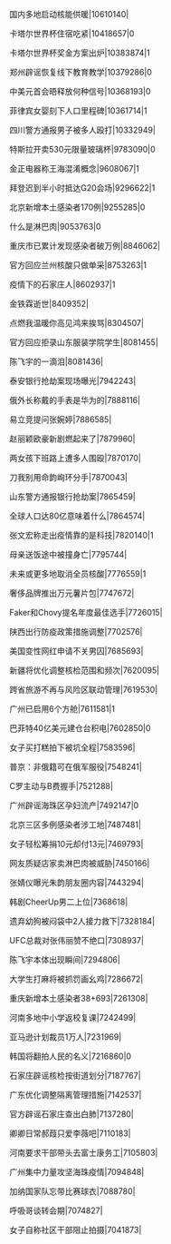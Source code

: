 国内多地启动核能供暖|10610140|

卡塔尔世界杯住宿吃紧|10418657|0

卡塔尔世界杯奖金方案出炉|10383874|1

郑州辟谣恢复线下教育教学|10379286|0

中美元首会晤释放何种信号|10368193|0

菲律宾女婴刻下人口里程碑|10361714|1

四川警方通报男子被多人殴打|10332949|

特斯拉开卖530元限量玻璃杯|9783090|0

金正电器称王海混淆概念|9608067|1

拜登迟到半小时抵达G20会场|9296622|1

北京新增本土感染者170例|9255285|0

什么是淋巴肉|9053763|0

重庆市已累计发现感染者破万例|8846062|

官方回应兰州核酸只做单采|8753263|1

疫情下的石家庄人|8602937|1

金铁霖逝世|8409352|

点燃我温暖你高见鸿来挨骂|8304507|

官方回应拒录山东服装学院学生|8081455|

陈飞宇的一滴泪|8081436|

泰安银行抢劫案现场曝光|7942243|

俄外长称戴的手表是华为的|7888116|

易立竞提问张婉婷|7886585|

赵丽颖欧豪新剧燃起来了|7879960|

两女孩下班路上遭多人围殴|7870170|

刀我别用命韵峋环分手|7870043|

山东警方通报银行抢劫案|7865459|

全球人口达80亿意味着什么|7864574|

张文宏称走出疫情靠的是科技|7820140|1

母亲送饭途中被撞身亡|7795744|

未来或更多地取消全员核酸|7776559|1

奢侈品牌推出万元薯片包|7747672|

Faker和Chovy提名年度最佳选手|7726015|

陕西出行防疫政策措施调整|7702576|

美国变性网红申请不关男囚|7685693|

新疆将优化调整核检范围和频次|7620095|

跨省旅游不再与风险区联动管理|7619530|

广州已启用6个方舱|7611581|1

巴菲特40亿美元建仓台积电|7602850|0

女子买打糕拍下被坑全程|7583596|

普京：非俄籍可在俄军服役|7548241|

C罗主动与B费握手|7521288|

广州辟谣海珠区孕妇流产|7492147|0

北京三区多例感染者涉工地|7487481|

女子轻松筹捐10元却付13元|7469793|

网友质疑店家卖淋巴肉被威胁|7450166|

张婧仪曝光朱韵朋友圈内容|7443294|

韩剧CheerUp男二上位|7368618|

遗弃幼狗被闷袋中2人接力救下|7328184|

UFC总裁对张伟丽赞不绝口|7308937|

陈飞宇本体出现瞬间|7294806|

大学生打麻将被抓罚画幺鸡|7286672|

重庆新增本土感染者38+693|7261308|

河南多地中小学返校复课|7242499|

亚马逊计划裁员1万人|7231969|

韩国将翻拍人民的名义|7216860|0

石家庄辟谣核检按街道划分|7187767|

广东优化调整隔离管理措施|7142537|

官方辟谣石家庄查出白肺|7137280|

卿卿日常郝葭只爱李薇吧|7110183|

河南要求干部带头去富士康务工|7105803|

广州集中力量攻坚海珠疫情|7094848|

加纳国家队忘带比赛球衣|7088780|

呼吸哥谈转会期|7074827|

女子自称社区干部阻止拍摄|7041873|

